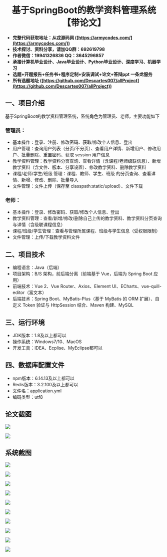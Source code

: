 <h1 align="center">基于SpringBoot的教学资料管理系统【带论文】</h1></p>

- <b>完整代码获取地址：从戎源码网 ([https://armycodes.com/](https://armycodes.com/))</b>
- <b>技术探讨、资料分享，请加QQ群：692619798</b>
- <b>作者微信：19941326836  QQ：3645296857</b>
- <b>承接计算机毕业设计、Java毕业设计、Python毕业设计、深度学习、机器学习</b>
- <b>选题+开题报告+任务书+程序定制+安装调试+论文+答辩ppt 一条龙服务</b>
- <b>所有选题地址 ([https://github.com/Descartes007/allProject](https://github.com/Descartes007/allProject)) </b>

## 一、项目介绍

基于SpringBoot的教学资料管理系统，系统角色为管理员、老师，主要功能如下
### 管理员：
- 基本操作：登录、注册、修改密码、获取/修改个人信息、登出
- 用户管理：查询用户列表（分页/不分页）、查看用户详情、新增用户、修改用户、批量删除、重置密码、获取 session 用户信息
- 教学资料管理：教学资料分页查询、查看详情（含课程/老师级联信息）、新增教学资料（含文件、版本、分享设置）、修改教学资料、删除教学资料
- 课程/老师/学生/班级 管理：课程、教师、学生、班级 的分页查询、查看详情、新增、修改、删除、批量导入
- 文件管理：文件上传（保存至 classpath:static/upload）、文件下载
### 老师：
- 基本操作：登录、修改密码、获取/修改个人信息、登出
- 教学资料管理：查看/新增/修改/删除自己上传的教学资料、教学资料分页查询与详情（含级联课程信息）
- 课程/班级/学生管理：查看与管理所属课程、班级与学生信息（受权限限制）
- 文件管理：上传/下载教学资料文件

## 二、项目技术

- 编程语言：Java（后端）
- 项目架构：B/S 架构，前后端分离（前端基于 Vue，后端为 Spring Boot 应用）
- 前端技术：Vue 2、Vue Router、Axios、Element UI、ECharts、vue-quill-editor（富文本）
- 后端技术：Spring Boot、MyBatis-Plus（基于 MyBatis 的 ORM 扩展）、自定义 Token 验证与 HttpSession 结合、Maven 构建、MySQL


## 三、运行环境

- JDK版本：1.8及以上都可以
- 操作系统：Windows7/10、MacOS
- 开发工具：IDEA、Ecplise、MyEclipse都可以

## 四、数据库配置文件

- npm版本：6.14.13及以上都可以
- Redis版本：3.2.100及以上都可以
- 文件名：application.yml
- 编码类型：utf8

## 论文截图

![](screenshot/1.png)

![](screenshot/2.png)

## 系统截图

![](screenshot/3.png)

![](screenshot/4.png)

![](screenshot/5.png)

![](screenshot/6.png)

![](screenshot/7.png)

![](screenshot/8.png)

![](screenshot/9.png)

![](screenshot/10.png)

![](screenshot/11.png)

![](screenshot/12.png)
